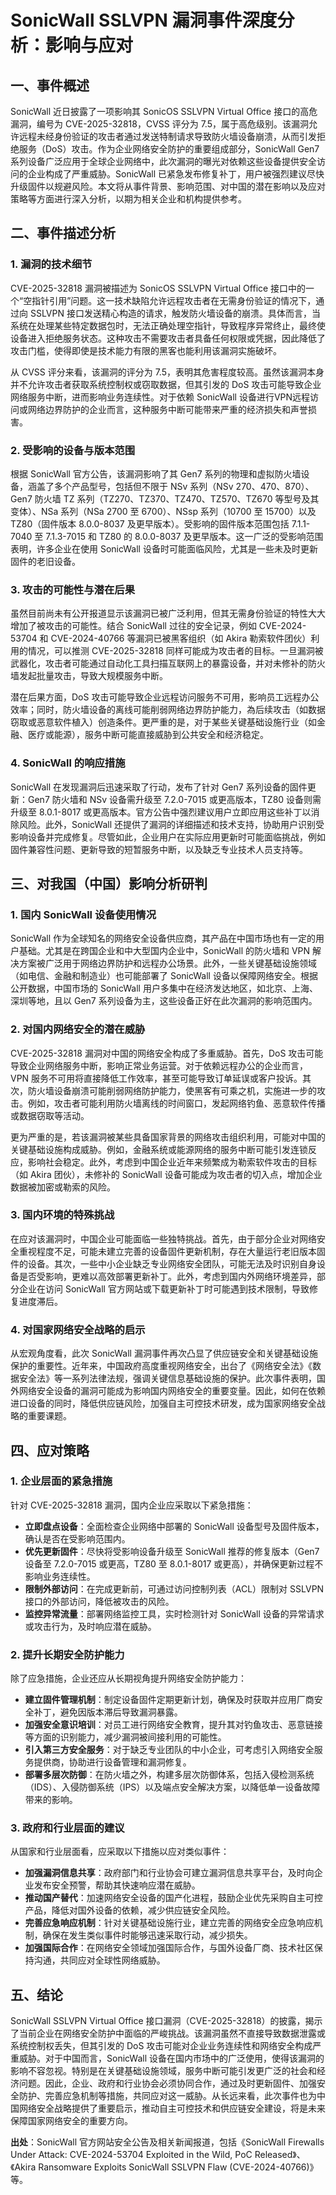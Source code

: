 # SonicWall SSLVPN 漏洞事件深度分析：影响与应对

## 一、事件概述

SonicWall 近日披露了一项影响其 SonicOS SSLVPN Virtual Office 接口的高危漏洞，编号为 CVE-2025-32818，CVSS 评分为 7.5，属于高危级别。该漏洞允许远程未经身份验证的攻击者通过发送特制请求导致防火墙设备崩溃，从而引发拒绝服务（DoS）攻击。作为企业网络安全防护的重要组成部分，SonicWall Gen7 系列设备广泛应用于全球企业网络中，此次漏洞的曝光对依赖这些设备提供安全访问的企业构成了严重威胁。SonicWall 已紧急发布修复补丁，用户被强烈建议尽快升级固件以规避风险。本文将从事件背景、影响范围、对中国的潜在影响以及应对策略等方面进行深入分析，以期为相关企业和机构提供参考。

## 二、事件描述分析

### 1. 漏洞的技术细节

CVE-2025-32818 漏洞被描述为 SonicOS SSLVPN Virtual Office 接口中的一个“空指针引用”问题。这一技术缺陷允许远程攻击者在无需身份验证的情况下，通过向 SSLVPN 接口发送精心构造的请求，触发防火墙设备的崩溃。具体而言，当系统在处理某些特定数据包时，无法正确处理空指针，导致程序异常终止，最终使设备进入拒绝服务状态。这种攻击不需要攻击者具备任何权限或凭据，因此降低了攻击门槛，使得即使是技术能力有限的黑客也能利用该漏洞实施破坏。

从 CVSS 评分来看，该漏洞的评分为 7.5，表明其危害程度较高。虽然该漏洞本身并不允许攻击者获取系统控制权或窃取数据，但其引发的 DoS 攻击可能导致企业网络服务中断，进而影响业务连续性。对于依赖 SonicWall 设备进行VPN远程访问或网络边界防护的企业而言，这种服务中断可能带来严重的经济损失和声誉损害。

### 2. 受影响的设备与版本范围

根据 SonicWall 官方公告，该漏洞影响了其 Gen7 系列的物理和虚拟防火墙设备，涵盖了多个产品型号，包括但不限于 NSv 系列（NSv 270、470、870）、Gen7 防火墙 TZ 系列（TZ270、TZ370、TZ470、TZ570、TZ670 等型号及其变体）、NSa 系列（NSa 2700 至 6700）、NSsp 系列（10700 至 15700）以及 TZ80（固件版本 8.0.0-8037 及更早版本）。受影响的固件版本范围包括 7.1.1-7040 至 7.1.3-7015 和 TZ80 的 8.0.0-8037 及更早版本。这一广泛的受影响范围表明，许多企业在使用 SonicWall 设备时可能面临风险，尤其是一些未及时更新固件的老旧设备。

### 3. 攻击的可能性与潜在后果

虽然目前尚未有公开报道显示该漏洞已被广泛利用，但其无需身份验证的特性大大增加了被攻击的可能性。结合 SonicWall 过往的安全记录，例如 CVE-2024-53704 和 CVE-2024-40766 等漏洞已被黑客组织（如 Akira 勒索软件团伙）利用的情况，可以推测 CVE-2025-32818 同样可能成为攻击者的目标。一旦漏洞被武器化，攻击者可能通过自动化工具扫描互联网上的暴露设备，并对未修补的防火墙发起批量攻击，导致大规模服务中断。

潜在后果方面，DoS 攻击可能导致企业远程访问服务不可用，影响员工远程办公效率；同时，防火墙设备的离线可能削弱网络边界防护能力，為后续攻击（如数据窃取或恶意软件植入）创造条件。更严重的是，对于某些关键基础设施行业（如金融、医疗或能源），服务中断可能直接威胁到公共安全和经济稳定。

### 4. SonicWall 的响应措施

SonicWall 在发现漏洞后迅速采取了行动，发布了针对 Gen7 系列设备的固件更新：Gen7 防火墙和 NSv 设备需升级至 7.2.0-7015 或更高版本，TZ80 设备则需升级至 8.0.1-8017 或更高版本。官方公告中强烈建议用户立即应用这些补丁以消除风险。此外，SonicWall 还提供了漏洞的详细描述和技术支持，协助用户识别受影响设备并完成修复。尽管如此，企业用户在实际应用更新时可能面临挑战，例如固件兼容性问题、更新导致的短暂服务中断，以及缺乏专业技术人员支持等。

## 三、对我国（中国）影响分析研判

### 1. 国内 SonicWall 设备使用情况

SonicWall 作为全球知名的网络安全设备供应商，其产品在中国市场也有一定的用户基础。尤其是在跨国企业和中大型国内企业中，SonicWall 的防火墙和 VPN 解决方案被广泛用于网络边界防护和远程办公场景。此外，一些关键基础设施领域（如电信、金融和制造业）也可能部署了 SonicWall 设备以保障网络安全。根据公开数据，中国市场的 SonicWall 用户多集中在经济发达地区，如北京、上海、深圳等地，且以 Gen7 系列设备为主，这些设备正好在此次漏洞的影响范围内。

### 2. 对国内网络安全的潜在威胁

CVE-2025-32818 漏洞对中国的网络安全构成了多重威胁。首先，DoS 攻击可能导致企业网络服务中断，影响正常业务运营。对于依赖远程办公的企业而言，VPN 服务不可用将直接降低工作效率，甚至可能导致订单延误或客户投诉。其次，防火墙设备崩溃可能削弱网络防护能力，使黑客有可乘之机，实施进一步的攻击。例如，攻击者可能利用防火墙离线的时间窗口，发起网络钓鱼、恶意软件传播或数据窃取等活动。

更为严重的是，若该漏洞被某些具备国家背景的网络攻击组织利用，可能对中国的关键基础设施构成威胁。例如，金融系统或能源网络的服务中断可能引发连锁反应，影响社会稳定。此外，考虑到中国企业近年来频繁成为勒索软件攻击的目标（如 Akira 团伙），未修补的 SonicWall 设备可能成为攻击者的切入点，增加企业数据被加密或勒索的风险。

### 3. 国内环境的特殊挑战

在应对该漏洞时，中国企业可能面临一些独特挑战。首先，由于部分企业对网络安全重视程度不足，可能未建立完善的设备固件更新机制，存在大量运行老旧版本固件的设备。其次，一些中小企业缺乏专业网络安全团队，可能无法及时识别自身设备是否受影响，更难以高效部署更新补丁。此外，考虑到国内外网络环境差异，部分企业在访问 SonicWall 官方网站或下载更新补丁时可能遇到技术限制，导致修复进度滞后。

### 4. 对国家网络安全战略的启示

从宏观角度看，此次 SonicWall 漏洞事件再次凸显了供应链安全和关键基础设施保护的重要性。近年来，中国政府高度重视网络安全，出台了《网络安全法》《数据安全法》等一系列法律法规，强调关键信息基础设施的保护。此次事件表明，国外网络安全设备的漏洞可能成为影响国内网络安全的重要变量。因此，如何在依赖进口设备的同时，降低供应链风险，加强自主可控技术研发，成为国家网络安全战略的重要课题。

## 四、应对策略

### 1. 企业层面的紧急措施

针对 CVE-2025-32818 漏洞，国内企业应采取以下紧急措施：  
- **立即盘点设备**：全面检查企业网络中部署的 SonicWall 设备型号及固件版本，确认是否在受影响范围内。  
- **优先更新固件**：尽快将受影响设备升级至 SonicWall 推荐的修复版本（Gen7 设备至 7.2.0-7015 或更高，TZ80 至 8.0.1-8017 或更高），并确保更新过程不影响业务连续性。  
- **限制外部访问**：在完成更新前，可通过访问控制列表（ACL）限制对 SSLVPN 接口的外部访问，降低被攻击的风险。  
- **监控异常流量**：部署网络监控工具，实时检测针对 SonicWall 设备的异常请求或攻击行为，及时响应潜在威胁。

### 2. 提升长期安全防护能力

除了应急措施，企业还应从长期视角提升网络安全防护能力：  
- **建立固件管理机制**：制定设备固件定期更新计划，确保及时获取并应用厂商安全补丁，避免因版本滞后导致漏洞暴露。  
- **加强安全意识培训**：对员工进行网络安全教育，提升其对钓鱼攻击、恶意链接等方面的识别能力，减少漏洞被间接利用的可能性。  
- **引入第三方安全服务**：对于缺乏专业团队的中小企业，可考虑引入网络安全服务提供商，协助进行设备管理和漏洞修复。  
- **部署多层次防御**：在防火墙之外，构建多层次防御体系，包括入侵检测系统（IDS）、入侵防御系统（IPS）以及端点安全解决方案，以降低单一设备故障带来的影响。

### 3. 政府和行业层面的建议

从国家和行业层面看，应采取以下措施以应对类似事件：  
- **加强漏洞信息共享**：政府部门和行业协会可建立漏洞信息共享平台，及时向企业发布安全预警，帮助其快速响应潜在威胁。  
- **推动国产替代**：加速网络安全设备的国产化进程，鼓励企业优先采购自主可控产品，降低对国外设备的依赖，减少供应链安全风险。  
- **完善应急响应机制**：针对关键基础设施行业，建立完善的网络安全应急响应机制，确保在发生类似事件时能够迅速采取行动，减少损失。  
- **加强国际合作**：在网络安全领域加强国际合作，与国外设备厂商、技术社区保持沟通，共同应对全球性网络威胁。

## 五、结论

SonicWall SSLVPN Virtual Office 接口漏洞（CVE-2025-32818）的披露，揭示了当前企业在网络安全防护中面临的严峻挑战。该漏洞虽然不直接导致数据泄露或系统控制权丢失，但其引发的 DoS 攻击可能对企业业务连续性和网络安全构成严重威胁。对于中国而言，SonicWall 设备在国内市场中的广泛使用，使得该漏洞的影响不容忽视。特别是在关键基础设施领域，服务中断可能引发更广泛的社会和经济问题。因此，企业、政府和行业协会必须协同合作，通过及时更新固件、加强安全防护、完善应急机制等措施，共同应对这一威胁。从长远来看，此次事件也为中国网络安全战略提供了重要启示，推动自主可控技术和供应链安全建设，将是未来保障国家网络安全的重要方向。

**出处**：SonicWall 官方网站安全公告及相关新闻报道，包括《SonicWall Firewalls Under Attack: CVE-2024-53704 Exploited in the Wild, PoC Released》、《Akira Ransomware Exploits SonicWall SSLVPN Flaw (CVE-2024-40766)》等。